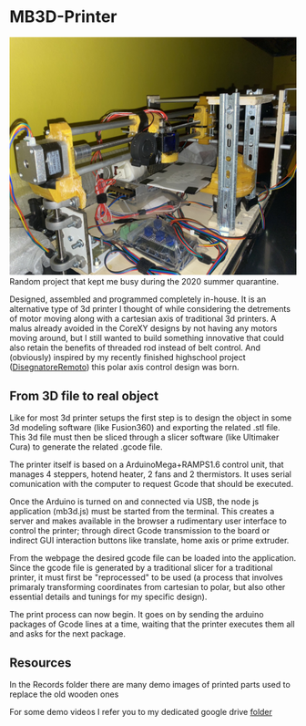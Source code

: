 # MB3D-Printer
![](Records/FinalPrototype.jpg)
Random project that kept me busy during the 2020 summer quarantine.

Designed, assembled and programmed completely in-house.
It is an alternative type of 3d printer I thought of while considering the detrements of motor moving along with a cartesian axis of traditional 3d printers. A malus already avoided in the CoreXY designs by not having any motors moving around, but I still wanted to build something innovative that could also retain the benefits of threaded rod instead of belt control. And (obviously) inspired by my recently finished highschool project ([DisegnatoreRemoto](https://github.com/bellimarco/DisegnatoreRemoto)) this polar axis control design was born.

## From 3D file to real object
Like for most 3d printer setups the first step is to design the object in some 3d modeling software (like Fusion360) and exporting the related .stl file.
This 3d file must then be sliced through a slicer software (like Ultimaker Cura) to generate the related .gcode file.

The printer itself is based on a ArduinoMega+RAMPS1.6 control unit, that manages 4 steppers, hotend heater, 2 fans and 2 thermistors. It uses serial comunication with the computer to request Gcode that should be executed.

Once the Arduino is turned on and connected via USB, the node js application (mb3d.js) must be started from the terminal. This creates a server and makes available in the browser a rudimentary user interface to control the printer; through direct Gcode transmission to the board or indirect GUI interaction buttons like translate, home axis or prime extruder.

From the webpage the desired gcode file can be loaded into the application. Since the gcode file is generated by a traditional slicer for a traditional printer, it must first be "reprocessed" to be used (a process that involves primaraly transforming coordinates from cartesian to polar, but also other essential details and tunings for my specific design).

The print process can now begin. It goes on by sending the arduino packages of Gcode lines at a time, waiting that the printer executes them all and asks for the next package.

## Resources
In the Records folder there are many demo images of printed parts used to replace the old wooden ones

For some demo videos I refer you to my dedicated google drive [folder](https://drive.google.com/drive/folders/1-1SE9T9Bii7azsfO967qi_PxQ38gY363?usp=sharing)

